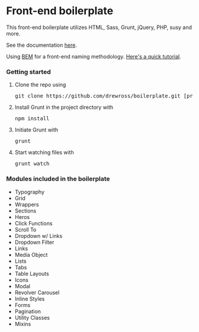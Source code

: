 <h1>Front-end boilerplate</h1>
<p>This front-end boilerplate utilizes HTML, Sass, Grunt, jQuery, PHP, susy and more.</p>

<p>See the documentation <a href="http://www.gramophone.roztocki.com/" target="_blank">here</a>.

<p>Using <a href="https://en.bem.info/method/definitions/" target="_blank">BEM</a> for a front-end naming methodology. <a href="http://csswizardry.com/2013/01/mindbemding-getting-your-head-round-bem-syntax/" target="_blank">Here's a quick tutorial</a>.


<h3>Getting started</h3>
<ol>
	<li>Clone the repo using <pre>git clone https://github.com/drewross/boilerplate.git [project directory]</pre></li>
	<li>Install Grunt in the project directory with <pre>npm install</pre></li>
	<li>Initiate Grunt with <pre>grunt</pre></li>
	<li>Start watching files with <pre>grunt watch</pre></li>
</ol>

<h3>Modules included in the boilerplate</h3>
<ul>
	<li>Typography</li>
	<li>Grid</li>
	<li>Wrappers</li>
	<li>Sections</li>
	<li>Heros</li>
	<li>Click Functions</li>
	<li>Scroll To</li>
	<li>Dropdown w/ Links</li>
	<li>Dropdown Filter</li>
	<li>Links</li>
	<li>Media Object</li>
	<li>Lists</li>
	<li>Tabs</li>
	<li>Table Layouts</li>
	<li>Icons</li>
	<li>Modal</li>
	<li>Revolver Carousel</li>
	<li>Inline Styles</li>
	<li>Forms</li>
	<li>Pagination</li>
	<li>Utility Classes</li>
	<li>Mixins</li>
</ul>
